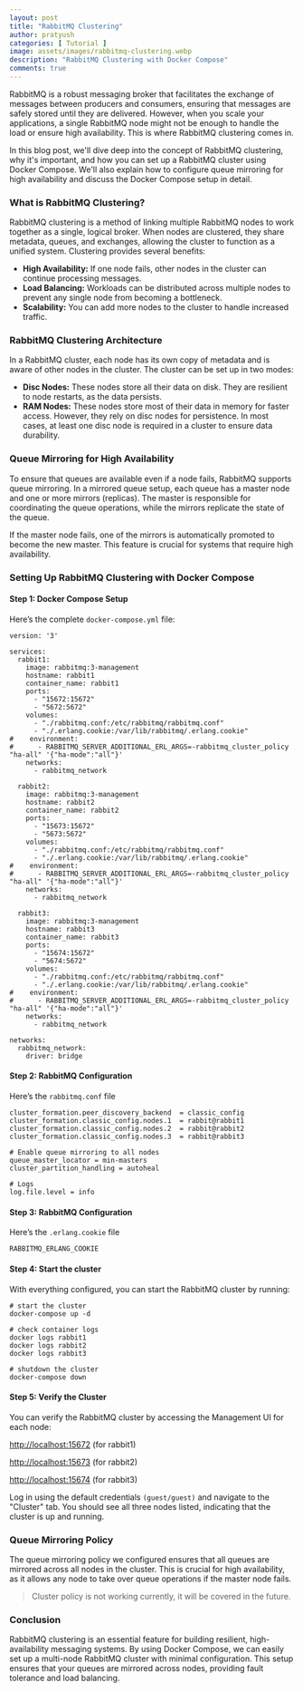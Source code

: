 ```yaml
---
layout: post
title: "RabbitMQ Clustering"
author: pratyush
categories: [ Tutorial ]
image: assets/images/rabbitmq-clustering.webp
description: "RabbitMQ Clustering with Docker Compose"
comments: true
---
```


RabbitMQ is a robust messaging broker that facilitates the exchange of messages between producers and consumers, ensuring that messages are safely stored until they are delivered. However, when you scale your applications, a single RabbitMQ node might not be enough to handle the load or ensure high availability. This is where RabbitMQ clustering comes in.

In this blog post, we'll dive deep into the concept of RabbitMQ clustering, why it's important, and how you can set up a RabbitMQ cluster using Docker Compose. We'll also explain how to configure queue mirroring for high availability and discuss the Docker Compose setup in detail.

### What is RabbitMQ Clustering?
RabbitMQ clustering is a method of linking multiple RabbitMQ nodes to work together as a single, logical broker. When nodes are clustered, they share metadata, queues, and exchanges, allowing the cluster to function as a unified system. Clustering provides several benefits:

- **High Availability:** If one node fails, other nodes in the cluster can continue processing messages.
- **Load Balancing:** Workloads can be distributed across multiple nodes to prevent any single node from becoming a bottleneck.
- **Scalability:** You can add more nodes to the cluster to handle increased traffic.

### RabbitMQ Clustering Architecture
In a RabbitMQ cluster, each node has its own copy of metadata and is aware of other nodes in the cluster. The cluster can be set up in two modes:

- **Disc Nodes:** These nodes store all their data on disk. They are resilient to node restarts, as the data persists.
- **RAM Nodes:** These nodes store most of their data in memory for faster access. However, they rely on disc nodes for persistence.
In most cases, at least one disc node is required in a cluster to ensure data durability.

### Queue Mirroring for High Availability
To ensure that queues are available even if a node fails, RabbitMQ supports queue mirroring. In a mirrored queue setup, each queue has a master node and one or more mirrors (replicas). The master is responsible for coordinating the queue operations, while the mirrors replicate the state of the queue.

If the master node fails, one of the mirrors is automatically promoted to become the new master. This feature is crucial for systems that require high availability.

### Setting Up RabbitMQ Clustering with Docker Compose

#### Step 1: Docker Compose Setup
Here’s the complete `docker-compose.yml` file:
```
version: '3'

services:
  rabbit1:
    image: rabbitmq:3-management
    hostname: rabbit1
    container_name: rabbit1
    ports:
      - "15672:15672"
      - "5672:5672"
    volumes:
      - "./rabbitmq.conf:/etc/rabbitmq/rabbitmq.conf"
      - "./.erlang.cookie:/var/lib/rabbitmq/.erlang.cookie"
#    environment:
#      - RABBITMQ_SERVER_ADDITIONAL_ERL_ARGS=-rabbitmq_cluster_policy "ha-all" '{"ha-mode":"all"}'
    networks:
      - rabbitmq_network

  rabbit2:
    image: rabbitmq:3-management
    hostname: rabbit2
    container_name: rabbit2
    ports:
      - "15673:15672"
      - "5673:5672"
    volumes:
      - "./rabbitmq.conf:/etc/rabbitmq/rabbitmq.conf"
      - "./.erlang.cookie:/var/lib/rabbitmq/.erlang.cookie"
#    environment:
#      - RABBITMQ_SERVER_ADDITIONAL_ERL_ARGS=-rabbitmq_cluster_policy "ha-all" '{"ha-mode":"all"}'
    networks:
      - rabbitmq_network

  rabbit3:
    image: rabbitmq:3-management
    hostname: rabbit3
    container_name: rabbit3
    ports:
      - "15674:15672"
      - "5674:5672"
    volumes:
      - "./rabbitmq.conf:/etc/rabbitmq/rabbitmq.conf"
      - "./.erlang.cookie:/var/lib/rabbitmq/.erlang.cookie"
#    environment:
#      - RABBITMQ_SERVER_ADDITIONAL_ERL_ARGS=-rabbitmq_cluster_policy "ha-all" '{"ha-mode":"all"}'
    networks:
      - rabbitmq_network

networks:
  rabbitmq_network:
    driver: bridge
```

#### Step 2: RabbitMQ Configuration
Here’s the `rabbitmq.conf` file
```
cluster_formation.peer_discovery_backend  = classic_config
cluster_formation.classic_config.nodes.1  = rabbit@rabbit1
cluster_formation.classic_config.nodes.2  = rabbit@rabbit2
cluster_formation.classic_config.nodes.3  = rabbit@rabbit3

# Enable queue mirroring to all nodes
queue_master_locator = min-masters
cluster_partition_handling = autoheal

# Logs
log.file.level = info
```

#### Step 3: RabbitMQ Configuration
Here’s the `.erlang.cookie` file
```
RABBITMQ_ERLANG_COOKIE
```

#### Step 4: Start the cluster
With everything configured, you can start the RabbitMQ cluster by running:
```
# start the cluster
docker-compose up -d

# check container logs
docker logs rabbit1
docker logs rabbit2
docker logs rabbit3

# shutdown the cluster
docker-compose down
```

#### Step 5: Verify the Cluster
You can verify the RabbitMQ cluster by accessing the Management UI for each node:

[http://localhost:15672](http://localhost:15672) (for rabbit1)

[http://localhost:15673](http://localhost:15673) (for rabbit2)

[http://localhost:15674](http://localhost:15674) (for rabbit3)

Log in using the default credentials `(guest/guest)` and navigate to the "Cluster" tab. You should see all three nodes listed, indicating that the cluster is up and running.

### Queue Mirroring Policy
The queue mirroring policy we configured ensures that all queues are mirrored across all nodes in the cluster. This is crucial for high availability, as it allows any node to take over queue operations if the master node fails.

> Cluster policy is not working currently, it will be covered in the future.

### Conclusion
RabbitMQ clustering is an essential feature for building resilient, high-availability messaging systems. By using Docker Compose, we can easily set up a multi-node RabbitMQ cluster with minimal configuration. This setup ensures that your queues are mirrored across nodes, providing fault tolerance and load balancing.
